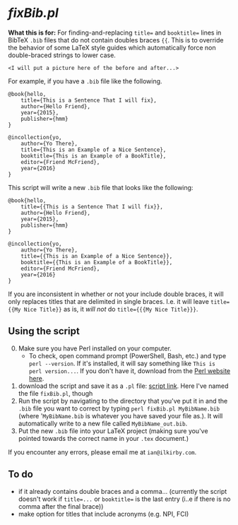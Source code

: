 # *fixBib.pl*

**What this is for:** For finding-and-replacing `title=` and `booktitle=` lines in BibTeX `.bib` files that do not contain doubles braces `{{`.  This is to override the behavior of some LaTeX style guides which automatically force non double-braced strings to lower case.

`<I will put a picture here of the before and after...>`


For example, if you have a `.bib` file like the following.

```
@book{hello,
    title={This is a Sentence That I will fix},
    author={Hello Friend},
    year={2015},
    publisher={hmm}
}

@incollection{yo,
    author={Yo There},
    title={This is an Example of a Nice Sentence},
    booktitle={This is an Example of a BookTitle},
    editor={Friend McFriend},
    year={2016}
}
```

This script will write a new `.bib` file that looks like the following:

```
@book{hello,
    title={{This is a Sentence That I will fix}},
    author={Hello Friend},
    year={2015},
    publisher={hmm}
}

@incollection{yo,
    author={Yo There},
    title={{This is an Example of a Nice Sentence}},
    booktitle={{This is an Example of a BookTitle}},
    editor={Friend McFriend},
    year={2016}
}
```

If you are inconsistent in whether or not your include double braces, it will only replaces titles that are delimited in single braces.  I.e. it will leave `title={{My Nice Title}}` as is, it *will not* do `title={{{My Nice Title}}}`.


## Using the script

0. Make sure you have Perl installed on your computer.
    - To check, open command prompt (PowerShell, Bash, etc.) and type `perl --version`.  If it's installed, it will say something like ``This is perl version...``.  If you don't have it, download from the [Perl website here](https://www.perl.org/get.html).
1. download the script and save it as a `.pl` file: [script link](fixBib.pl).  Here I've named the file `fixBib.pl`, though 
2. Run the script by navigating to the directory that you've put it in and the `.bib` file you want to correct by typing `perl fixBib.pl MyBibName.bib` (where '`MyBibName.bib` is whatever you have saved your file as.).  It will automatically write to a new file called `MyBibName_out.bib`.
3. Put the new `.bib` file into your LaTeX project (making sure you've pointed towards the correct name in your `.tex` document.)

If you encounter any errors, please email me at `ian@ilkirby.com`.

## To do

- if it already contains double braces and a comma... (currently the script doesn't work if `title=...` or `booktitle=` is the last entry (i..e if there is no comma after the final brace))
- make option for titles that include acronyms (e.g. NPI, FCI)